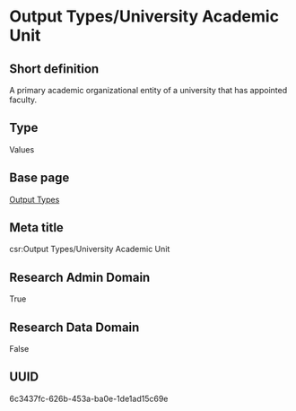 # Output Types/University Academic Unit
## Short definition
A primary academic organizational entity of a university that has appointed faculty.
## Type
Values
## Base page
[Output Types](../../Picklists/Output%20Types.md)
## Meta title
csr:Output Types/University Academic Unit
## Research Admin Domain
True
## Research Data Domain
False
## UUID
6c3437fc-626b-453a-ba0e-1de1ad15c69e
